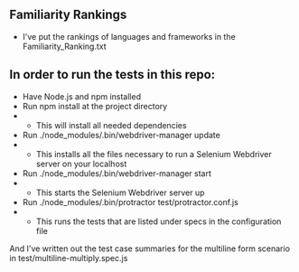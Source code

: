 ## Familiarity Rankings
 * I've put the rankings of languages and frameworks in the Familiarity_Ranking.txt

## In order to run the tests in this repo:
* Have Node.js and npm installed
* Run npm install at the project directory
* * This will install all needed dependencies
* Run ./node_modules/.bin/webdriver-manager update
* * This installs all the files necessary to run a Selenium Webdriver server on your localhost
* Run ./node_modules/.bin/webdriver-manager start
* * This starts the Selenium Webdriver server up
* Run ./node_modules/.bin/protractor test/protractor.conf.js
* * This runs the tests that are listed under specs in the configuration file

And I've written out the test case summaries for the multiline form scenario in test/multiline-multiply.spec.js
